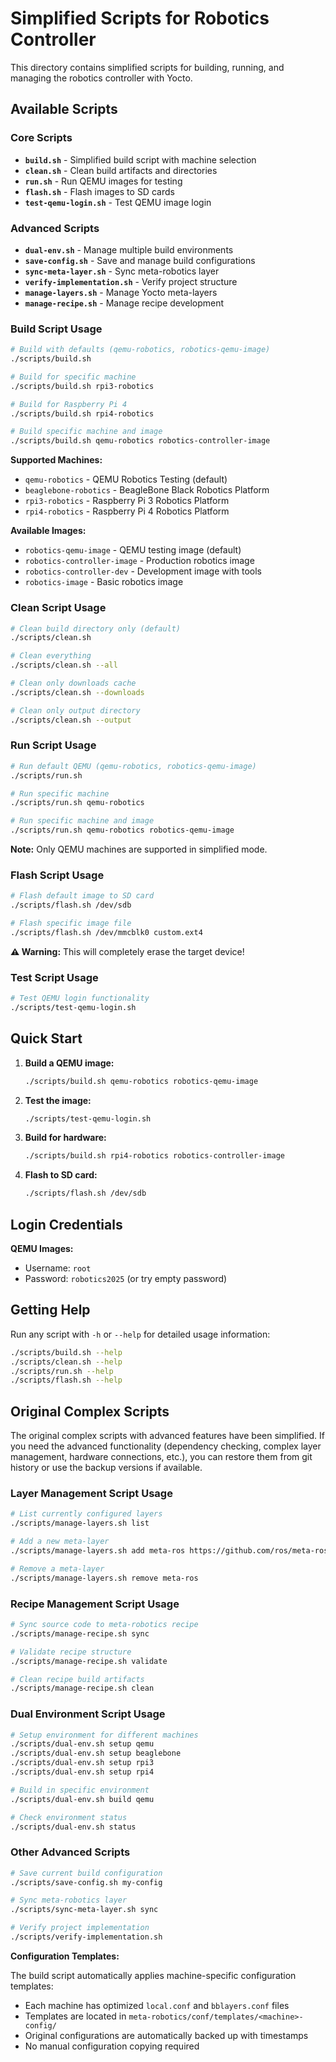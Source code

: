 # Simplified Scripts for Robotics Controller

This directory contains simplified scripts for building, running, and managing the robotics controller with Yocto.

## Available Scripts

### Core Scripts

-   **`build.sh`** - Simplified build script with machine selection
-   **`clean.sh`** - Clean build artifacts and directories
-   **`run.sh`** - Run QEMU images for testing
-   **`flash.sh`** - Flash images to SD cards
-   **`test-qemu-login.sh`** - Test QEMU image login

### Advanced Scripts

-   **`dual-env.sh`** - Manage multiple build environments
-   **`save-config.sh`** - Save and manage build configurations
-   **`sync-meta-layer.sh`** - Sync meta-robotics layer
-   **`verify-implementation.sh`** - Verify project structure
-   **`manage-layers.sh`** - Manage Yocto meta-layers
-   **`manage-recipe.sh`** - Manage recipe development

### Build Script Usage

```bash
# Build with defaults (qemu-robotics, robotics-qemu-image)
./scripts/build.sh

# Build for specific machine
./scripts/build.sh rpi3-robotics

# Build for Raspberry Pi 4
./scripts/build.sh rpi4-robotics

# Build specific machine and image
./scripts/build.sh qemu-robotics robotics-controller-image
```

**Supported Machines:**

-   `qemu-robotics` - QEMU Robotics Testing (default)
-   `beaglebone-robotics` - BeagleBone Black Robotics Platform
-   `rpi3-robotics` - Raspberry Pi 3 Robotics Platform
-   `rpi4-robotics` - Raspberry Pi 4 Robotics Platform

**Available Images:**

-   `robotics-qemu-image` - QEMU testing image (default)
-   `robotics-controller-image` - Production robotics image
-   `robotics-controller-dev` - Development image with tools
-   `robotics-image` - Basic robotics image

### Clean Script Usage

```bash
# Clean build directory only (default)
./scripts/clean.sh

# Clean everything
./scripts/clean.sh --all

# Clean only downloads cache
./scripts/clean.sh --downloads

# Clean only output directory
./scripts/clean.sh --output
```

### Run Script Usage

```bash
# Run default QEMU (qemu-robotics, robotics-qemu-image)
./scripts/run.sh

# Run specific machine
./scripts/run.sh qemu-robotics

# Run specific machine and image
./scripts/run.sh qemu-robotics robotics-qemu-image
```

**Note:** Only QEMU machines are supported in simplified mode.

### Flash Script Usage

```bash
# Flash default image to SD card
./scripts/flash.sh /dev/sdb

# Flash specific image file
./scripts/flash.sh /dev/mmcblk0 custom.ext4
```

**⚠️ Warning:** This will completely erase the target device!

### Test Script Usage

```bash
# Test QEMU login functionality
./scripts/test-qemu-login.sh
```

## Quick Start

1. **Build a QEMU image:**

    ```bash
    ./scripts/build.sh qemu-robotics robotics-qemu-image
    ```

2. **Test the image:**

    ```bash
    ./scripts/test-qemu-login.sh
    ```

3. **Build for hardware:**

    ```bash
    ./scripts/build.sh rpi4-robotics robotics-controller-image
    ```

4. **Flash to SD card:**

    ```bash
    ./scripts/flash.sh /dev/sdb
    ```

## Login Credentials

**QEMU Images:**

-   Username: `root`
-   Password: `robotics2025` (or try empty password)

## Getting Help

Run any script with `-h` or `--help` for detailed usage information:

```bash
./scripts/build.sh --help
./scripts/clean.sh --help
./scripts/run.sh --help
./scripts/flash.sh --help
```

## Original Complex Scripts

The original complex scripts with advanced features have been simplified. If you need the advanced functionality (dependency checking, complex layer management, hardware connections, etc.), you can restore them from git history or use the backup versions if available.

### Layer Management Script Usage

```bash
# List currently configured layers
./scripts/manage-layers.sh list

# Add a new meta-layer
./scripts/manage-layers.sh add meta-ros https://github.com/ros/meta-ros

# Remove a meta-layer
./scripts/manage-layers.sh remove meta-ros
```

### Recipe Management Script Usage

```bash
# Sync source code to meta-robotics recipe
./scripts/manage-recipe.sh sync

# Validate recipe structure
./scripts/manage-recipe.sh validate

# Clean recipe build artifacts
./scripts/manage-recipe.sh clean
```

### Dual Environment Script Usage

```bash
# Setup environment for different machines
./scripts/dual-env.sh setup qemu
./scripts/dual-env.sh setup beaglebone
./scripts/dual-env.sh setup rpi3
./scripts/dual-env.sh setup rpi4

# Build in specific environment
./scripts/dual-env.sh build qemu

# Check environment status
./scripts/dual-env.sh status
```

### Other Advanced Scripts

```bash
# Save current build configuration
./scripts/save-config.sh my-config

# Sync meta-robotics layer
./scripts/sync-meta-layer.sh sync

# Verify project implementation
./scripts/verify-implementation.sh
```

**Configuration Templates:**

The build script automatically applies machine-specific configuration templates:

-   Each machine has optimized `local.conf` and `bblayers.conf` files
-   Templates are located in `meta-robotics/conf/templates/<machine>-config/`
-   Original configurations are automatically backed up with timestamps
-   No manual configuration copying required

